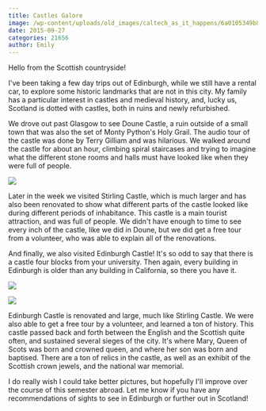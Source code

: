 ```yaml
---
title: Castles Galore
image: /wp-content/uploads/old_images/caltech_as_it_happens/6a0105349b8251970b01b7c7d001f5970b.jpg
date: 2015-09-27
categories: 21656
author: Emily
---
```


Hello from the Scottish countryside!

I've been taking a few day trips out of Edinburgh, while we still have a rental car, to explore some historic landmarks that are not in this city. My family has a particular interest in castles and medieval history, and, lucky us, Scotland is dotted with castles, both in ruins and newly refurbished.

We drove out past Glasgow to see Doune Castle, a ruin outside of a small town that was also the set of Monty Python's Holy Grail. The audio tour of the castle was done by Terry Gilliam and was hilarious. We walked around the castle for about an hour, climbing spiral staircases and trying to imagine what the different stone rooms and halls must have looked like when they were full of people.


![](/old_images/caltech_as_it_happens/6a0105349b8251970b01b8d159e909970c.jpg)

Later in the week we visited Stirling Castle, which is much larger and has also been renovated to show what different parts of the castle looked like during different periods of inhabitance. This castle is a main tourist attraction, and was full of people. We didn't have enough to time to see every inch of the castle, like we did in Doune, but we did get a free tour from a volunteer, who was able to explain all of the renovations.

And finally, we also visited Edinburgh Castle! It's so odd to say that there is a castle four blocks from your university. Then again, every building in Edinburgh is older than any building in California, so there you have it.


![](/old_images/caltech_as_it_happens/6a0105349b8251970b01b7c7d0022d970b.jpg)


![](/old_images/caltech_as_it_happens/6a0105349b8251970b01bb0874451d970d.jpg)

Edinburgh Castle is renovated and large, much like Stirling Castle. We were also able to get a free tour by a volunteer, and learned a ton of history. This castle passed back and forth between the English and the Scottish quite often, and sustained several sieges of the city. It's where Mary, Queen of Scots was born and crowned queen, and where her son was born and baptised. There are a ton of relics in the castle, as well as an exhibit of the Scottish crown jewels, and the national war memorial.

I do really wish I could take better pictures, but hopefully I'll improve over the course of this semester abroad. Let me know if you have any recommendations of sights to see in Edinburgh or further out in Scotland!
